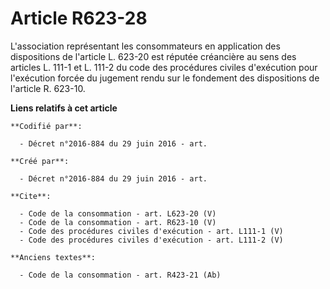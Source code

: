 # Article R623-28

L'association représentant les consommateurs en application des dispositions de l'article L. 623-20 est réputée créancière au
sens des articles L. 111-1 et L. 111-2 du code des procédures civiles d'exécution pour l'exécution forcée du jugement rendu
sur le fondement des dispositions de l'article R. 623-10.

**Liens relatifs à cet article**

	**Codifié par**:

	  - Décret n°2016-884 du 29 juin 2016 - art.

	**Créé par**:

	  - Décret n°2016-884 du 29 juin 2016 - art.

	**Cite**:

	  - Code de la consommation - art. L623-20 (V)
	  - Code de la consommation - art. R623-10 (V)
	  - Code des procédures civiles d'exécution - art. L111-1 (V)
	  - Code des procédures civiles d'exécution - art. L111-2 (V)

	**Anciens textes**:

	  - Code de la consommation - art. R423-21 (Ab)
